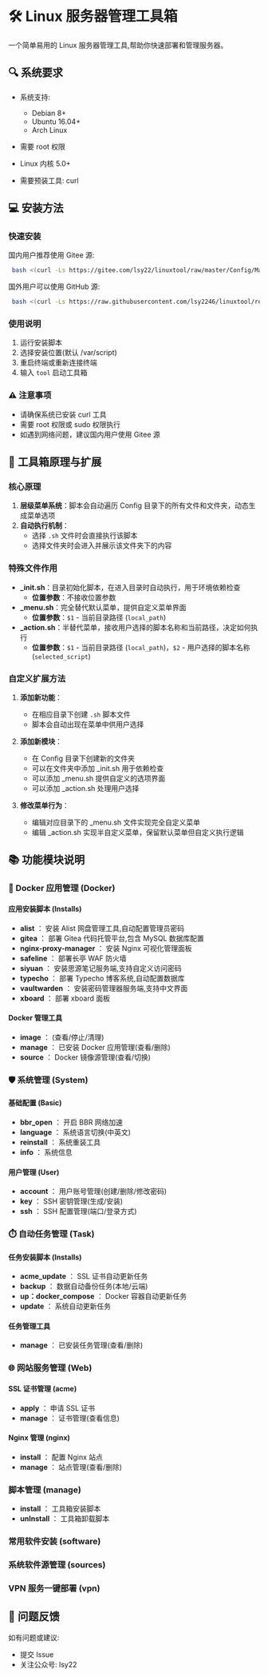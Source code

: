 # 🛠 Linux 服务器管理工具箱

一个简单易用的 Linux 服务器管理工具,帮助你快速部署和管理服务器。

## 🔍 系统要求

* 系统支持:

  * Debian 8+
  * Ubuntu 16.04+
  * Arch Linux
* 需要 root 权限
* Linux 内核 5.0+
* 需要预装工具: curl

## 💻 安装方法

### 快速安装

国内用户推荐使用 Gitee 源:

```bash
 bash <(curl -Ls https://gitee.com/lsy22/linuxtool/raw/master/Config/Manage/install.sh)
```

国外用户可以使用 GitHub 源:

```bash
 bash <(curl -Ls https://raw.githubusercontent.com/lsy2246/linuxtool/refs/heads/master/Config/Manage/install.sh)
```

### 使用说明

1. 运行安装脚本
2. 选择安装位置(默认 /var/script)
3. 重启终端或重新连接终端
4. 输入 `tool` 启动工具箱

### ⚠️ 注意事项

* 请确保系统已安装 curl 工具
* 需要 root 权限或 sudo 权限执行
* 如遇到网络问题，建议国内用户使用 Gitee 源

## 🔧 工具箱原理与扩展

### 核心原理

1. **层级菜单系统**：脚本会自动遍历 Config 目录下的所有文件和文件夹，动态生成菜单选项
2. **自动执行机制**：
   * 选择 `.sh` 文件时会直接执行该脚本
   * 选择文件夹时会进入并展示该文件夹下的内容

### 特殊文件作用

* **_init.sh**：目录初始化脚本，在进入目录时自动执行，用于环境依赖检查
  * **位置参数**：不接收位置参数
* **_menu.sh**：完全替代默认菜单，提供自定义菜单界面
  * **位置参数**：`$1` - 当前目录路径 (`local_path`)
* **_action.sh**：半替代菜单，接收用户选择的脚本名称和当前路径，决定如何执行
  * **位置参数**：`$1` - 当前目录路径 (`local_path`)，`$2` - 用户选择的脚本名称 (`selected_script`)

### 自定义扩展方法

1. **添加新功能**：
   * 在相应目录下创建 `.sh` 脚本文件
   * 脚本会自动出现在菜单中供用户选择

2. **添加新模块**：
   * 在 Config 目录下创建新的文件夹
   * 可以在文件夹中添加 _init.sh 用于依赖检查
   * 可以添加 _menu.sh 提供自定义的选项界面
   * 可以添加 _action.sh 处理用户选择

3. **修改菜单行为**：
   * 编辑对应目录下的 _menu.sh 文件实现完全自定义菜单
   * 编辑 _action.sh 实现半自定义菜单，保留默认菜单但自定义执行逻辑

## 📚 功能模块说明

### 🐳 Docker 应用管理 (Docker)

#### 应用安装脚本 (Installs)

* **alist** ： 安装 Alist 网盘管理工具,自动配置管理员密码
* **gitea** ： 部署 Gitea 代码托管平台,包含 MySQL 数据库配置
* **nginx-proxy-manager** ： 安装 Nginx 可视化管理面板
* **safeline** ： 部署长亭 WAF 防火墙
* **siyuan** ： 安装思源笔记服务端,支持自定义访问密码
* **typecho** ： 部署 Typecho 博客系统,自动配置数据库
* **vaultwarden** ： 安装密码管理器服务端,支持中文界面
* **xboard** ： 部署 xboard 面板

#### Docker 管理工具

* **image** ： (查看/停止/清理)
* **manage** ： 已安装 Docker 应用管理(查看/删除)
* **source** ： Docker 镜像源管理(查看/切换)

### 🛡️ 系统管理 (System)

#### 基础配置 (Basic)

* **bbr_open** ： 开启 BBR 网络加速
* **language** ： 系统语言切换(中英文)
* **reinstall** ： 系统重装工具
* **info** ： 系统信息

#### 用户管理 (User)

* **account** ： 用户账号管理(创建/删除/修改密码)
* **key** ： SSH 密钥管理(生成/安装)
* **ssh** ： SSH 配置管理(端口/登录方式)

### ⏱️ 自动任务管理 (Task)

#### 任务安装脚本 (Installs)

* **acme_update** ： SSL 证书自动更新任务
* **backup** ： 数据自动备份任务(本地/云端)
* **up：docker_compose** ： Docker 容器自动更新任务
* **update** ： 系统自动更新任务

#### 任务管理工具

* **manage** ： 已安装任务管理(查看/删除)

### 🌐 网站服务管理 (Web)

#### SSL 证书管理 (acme)

* **apply** ： 申请 SSL 证书
* **manage** ： 证书管理(查看信息)

#### Nginx 管理 (nginx)

* **install** ： 配置 Nginx 站点
* **manage** ： 站点管理(查看/删除)

### 脚本管理 (manage)

* **install** ： 工具箱安装脚本
* **unInstall** ： 工具箱卸载脚本

### 常用软件安装 (software)

### 系统软件源管理 (sources)

### VPN 服务一键部署 (vpn)

## 📝 问题反馈

如有问题或建议:

* 提交 Issue
* 关注公众号: lsy22
